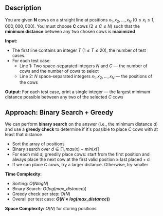 ## Description
You are given **N** cows on a straight line at positions $x_1, x_2, ..., x_N$ $(0 \leq x_i \leq 1,000,000,000)$. You must choose **C** cows $(2 \leq C \leq N)$ such that the **minimum distance** between any two chosen cows is **maximized**

**Input:**
- The first line contains an integer $T$ $(1 \leq T \leq 20)$, the number of test cases.
- For each test case:
    - Line 1: Two space-separated integers $N$ and $C$ — the number of cows and the number of cows to select
    - Line 2: $N$ space-separated integers $x_1, x_2, ..., x_N$ — the positions of the cows

**Output:** For each test case, print a single integer — the largest minimum distance possible between any two of the selected $C$ cows

## Approach: Binary Search + Greedy
We can perform **binary search** on the answer (i.e., the minimum distance $d$) and use a **greedy check** to determine if it's possible to place $C$ cows with at least that distance
- Sort the array of positions
- Binary search over $d \in [1, max(x) - min(x)]$
- For each mid $d$, greedily place cows: start from the first position and always place the next cow at the first valid position ≥ last placed + d
- If we can place $C$ cows, try a larger distance. Otherwise, try smaller  

**Time Complexity:**  
- Sorting: $O(N log N)$
- Binary Search: $O(log(max\_distance))$
- Greedy check per step: $O(N)$
- Overall per test case: **$O(N \times log(max\_distance))$**  

**Space Complexity:** $O(N)$ for storing positions
